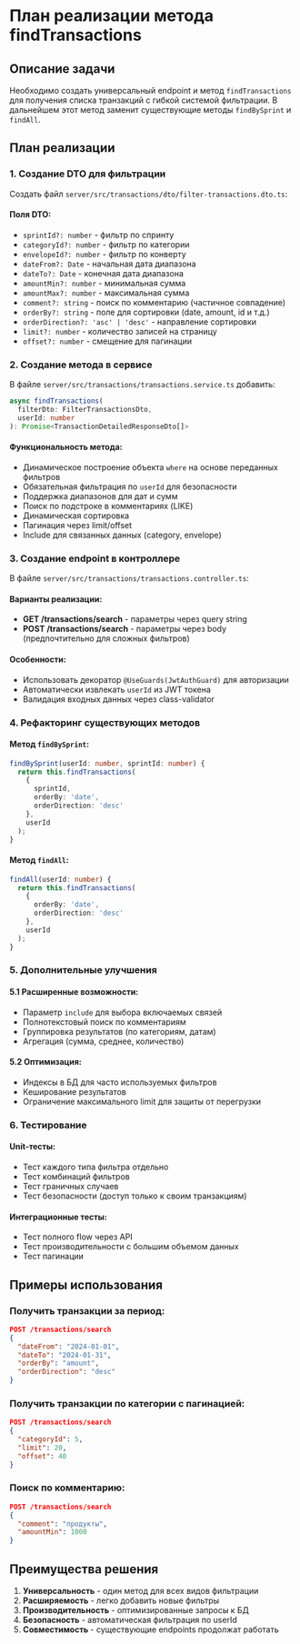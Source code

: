 # План реализации метода findTransactions

## Описание задачи
Необходимо создать универсальный endpoint и метод `findTransactions` для получения списка транзакций с гибкой системой фильтрации. В дальнейшем этот метод заменит существующие методы `findBySprint` и `findAll`.

## План реализации

### 1. Создание DTO для фильтрации

Создать файл `server/src/transactions/dto/filter-transactions.dto.ts`:

#### Поля DTO:
- `sprintId?: number` - фильтр по спринту
- `categoryId?: number` - фильтр по категории
- `envelopeId?: number` - фильтр по конверту
- `dateFrom?: Date` - начальная дата диапазона
- `dateTo?: Date` - конечная дата диапазона
- `amountMin?: number` - минимальная сумма
- `amountMax?: number` - максимальная сумма
- `comment?: string` - поиск по комментарию (частичное совпадение)
- `orderBy?: string` - поле для сортировки (date, amount, id и т.д.)
- `orderDirection?: 'asc' | 'desc'` - направление сортировки
- `limit?: number` - количество записей на страницу
- `offset?: number` - смещение для пагинации

### 2. Создание метода в сервисе

В файле `server/src/transactions/transactions.service.ts` добавить:

```typescript
async findTransactions(
  filterDto: FilterTransactionsDto,
  userId: number
): Promise<TransactionDetailedResponseDto[]>
```

#### Функциональность метода:
- Динамическое построение объекта `where` на основе переданных фильтров
- Обязательная фильтрация по `userId` для безопасности
- Поддержка диапазонов для дат и сумм
- Поиск по подстроке в комментариях (LIKE)
- Динамическая сортировка
- Пагинация через limit/offset
- Include для связанных данных (category, envelope)

### 3. Создание endpoint в контроллере

В файле `server/src/transactions/transactions.controller.ts`:

#### Варианты реализации:
- **GET /transactions/search** - параметры через query string
- **POST /transactions/search** - параметры через body (предпочтительно для сложных фильтров)

#### Особенности:
- Использовать декоратор `@UseGuards(JwtAuthGuard)` для авторизации
- Автоматически извлекать `userId` из JWT токена
- Валидация входных данных через class-validator

### 4. Рефакторинг существующих методов

#### Метод `findBySprint`:
```typescript
findBySprint(userId: number, sprintId: number) {
  return this.findTransactions(
    { 
      sprintId, 
      orderBy: 'date', 
      orderDirection: 'desc' 
    }, 
    userId
  );
}
```

#### Метод `findAll`:
```typescript
findAll(userId: number) {
  return this.findTransactions(
    { 
      orderBy: 'date', 
      orderDirection: 'desc' 
    }, 
    userId
  );
}
```

### 5. Дополнительные улучшения

#### 5.1 Расширенные возможности:
- Параметр `include` для выбора включаемых связей
- Полнотекстовый поиск по комментариям
- Группировка результатов (по категориям, датам)
- Агрегация (сумма, среднее, количество)

#### 5.2 Оптимизация:
- Индексы в БД для часто используемых фильтров
- Кеширование результатов
- Ограничение максимального limit для защиты от перегрузки

### 6. Тестирование

#### Unit-тесты:
- Тест каждого типа фильтра отдельно
- Тест комбинаций фильтров
- Тест граничных случаев
- Тест безопасности (доступ только к своим транзакциям)

#### Интеграционные тесты:
- Тест полного flow через API
- Тест производительности с большим объемом данных
- Тест пагинации

## Примеры использования

### Получить транзакции за период:
```json
POST /transactions/search
{
  "dateFrom": "2024-01-01",
  "dateTo": "2024-01-31",
  "orderBy": "amount",
  "orderDirection": "desc"
}
```

### Получить транзакции по категории с пагинацией:
```json
POST /transactions/search
{
  "categoryId": 5,
  "limit": 20,
  "offset": 40
}
```

### Поиск по комментарию:
```json
POST /transactions/search
{
  "comment": "продукты",
  "amountMin": 1000
}
```

## Преимущества решения

1. **Универсальность** - один метод для всех видов фильтрации
2. **Расширяемость** - легко добавить новые фильтры
3. **Производительность** - оптимизированные запросы к БД
4. **Безопасность** - автоматическая фильтрация по userId
5. **Совместимость** - существующие endpoints продолжат работать 